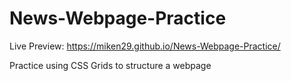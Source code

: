 # News-Webpage-Practice

Live Preview: https://miken29.github.io/News-Webpage-Practice/

Practice using CSS Grids to structure a webpage
